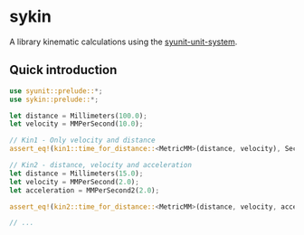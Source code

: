 # sykin

A library kinematic calculations using the [syunit-unit-system](https://github.com/SamuelNoesslboeck/syunit).

## Quick introduction

```rust
use syunit::prelude::*;
use sykin::prelude::*;

let distance = Millimeters(100.0);
let velocity = MMPerSecond(10.0); 

// Kin1 - Only velocity and distance
assert_eq!(kin1::time_for_distance::<MetricMM>(distance, velocity), Seconds(10.0));

// Kin2 - distance, velocity and acceleration
let distance = Millimeters(15.0);
let velocity = MMPerSecond(2.0); 
let acceleration = MMPerSecond2(2.0);

assert_eq!(kin2::time_for_distance::<MetricMM>(distance, velocity, acceleration), (Seconds(3.0), Seconds(-5.0)));

// ...
```